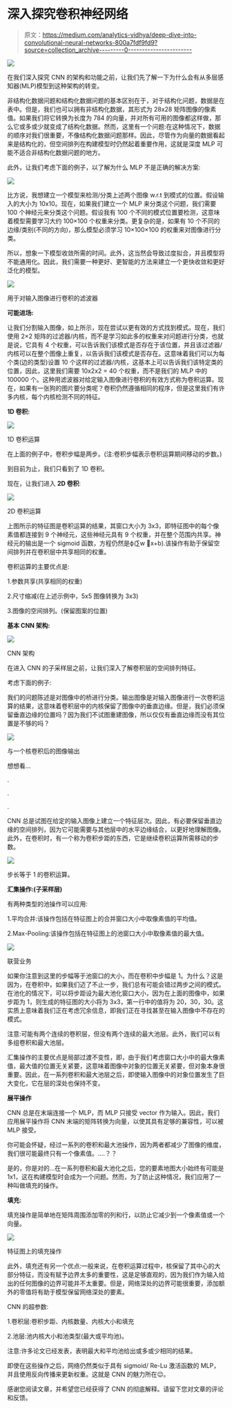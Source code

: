 # 深入探究卷积神经网络

> 原文：<https://medium.com/analytics-vidhya/deep-dive-into-convolutional-neural-networks-800a7fdf9fd9?source=collection_archive---------0----------------------->

![](img/8f61003aeddc0837816303e71e6e9011.png)

在我们深入探究 CNN 的架构和功能之前，让我们先了解一下为什么会有从多层感知器(MLP)模型到这种架构的转变。

非结构化数据问题和结构化数据问题的基本区别在于，对于结构化问题，数据是在表中。但是，我们也可以拥有非结构化数据，其形式为 28x28 矩阵图像的像素值。如果我们将它转换为长度为 784 的向量，并对所有可用的图像都这样做，那么它或多或少就变成了结构化数据。然而，这里有一个问题:在这种情况下，数据的顺序对我们很重要，不像结构化数据问题那样。因此，尽管作为向量的数据看起来是结构化的，但空间排列在构建模型时仍然起着重要作用，这就是深度 MLP 可能不适合非结构化数据问题的地方。

此外，让我们考虑下面的例子，以了解为什么 MLP 不是正确的解决方案:

![](img/91568e4ad3351962bc3ac87dd1a79eff.png)

比方说，我想建立一个模型来检测/分类上述两个图像 w.r.t 到模式的位置。假设输入的大小为 10x10。现在，如果我们建立一个 MLP 来分类这个问题，我们需要 100 个神经元来分类这个问题。假设我有 100 个不同的模式位置要检测，这意味着模型需要学习大约 100×100 个权重来分类。更复杂的是，如果有 10 个不同的边缘/类别(不同的方向)，那么模型必须学习 10×100×100 的权重来对图像进行分类。

所以，想象一下模型收敛所需的时间。此外，这当然会导致过度拟合，并且模型将不能通用化。因此，我们需要一种更好、更智能的方法来建立一个更快收敛和更好泛化的模型。

![](img/64f41854758c34b9b3f86f92b8fae52b.png)

用于对输入图像进行卷积的滤波器

**可能进场:**

让我们分割输入图像，如上所示，现在尝试以更有效的方式找到模式。现在，我们使用 2×2 矩阵的过滤器/内核，而不是学习如此多的权重来对问题进行分类，也就是说，它具有 4 个权重，可以告诉我们该模式是否存在于该位置，并且该过滤器/内核可以在整个图像上重复，以告诉我们该模式是否存在。这意味着我们可以为每个类(边的类型)设置 10 个这样的过滤器/内核，这基本上可以告诉我们该特定类的位置，因此，这里我们需要 10x2x2 = 40 个权重，而不是我们的 MLP 中的 100000 个。这种用滤波器对给定输入图像进行卷积的有效方式称为卷积运算。现在，如果有一张狗的图片要分类呢？卷积仍然遵循相同的程序，但是这里我们有许多内核，每个内核检测不同的特征。

**1D 卷积:**

![](img/c57310072bb9e2f6248f0c131f33457a.png)

1D 卷积运算

在上面的例子中，卷积步幅是两步。(注:卷积步幅表示卷积运算期间移动的步数。)

到目前为止，我们只看到了 1D 卷积。

现在，让我们进入 **2D 卷积**:

![](img/3252fb0d950ec2d93e3e09e5ce82e259.png)

2D 卷积运算

上图所示的特征图是卷积运算的结果，其窗口大小为 3x3，即特征图中的每个像素值都连接到 9 个神经元，这些神经元具有 9 个权重，并在整个范围内共享。神经元的输出是一个 sigmoid 函数，方程仍然是ϕ(∑w ⃗x+b).该操作有助于保留空间排列并在卷积层中共享相同的权重。

卷积运算的主要优点是:

1.参数共享(共享相同的权重)

2.尺寸缩减(在上述示例中，5x5 图像转换为 3x3)

3.图像的空间排列。(保留图案的位置)

**基本 CNN 架构:**

![](img/d90aabce34c53a23749eacdd7a3b98f5.png)

CNN 架构

在进入 CNN 的子采样层之前，让我们深入了解卷积层的空间排列特征。

考虑下面的例子:

我们的问题陈述是对图像中的桥进行分类。输出图像是对输入图像进行一次卷积运算的结果，这意味着卷积层中的内核保留了图像中的垂直边缘。但是，我们必须保留垂直边缘的位置吗？因为我们不试图重建图像，所以仅仅有垂直边缘而没有其位置是不够的吗？

![](img/feec4383424a5693f639401d5e75f95b.png)

与一个核卷积后的图像输出

想想看…

.

.

.

CNN 总是试图在给定的输入图像上建立一个特征层次。因此，有必要保留垂直边缘的空间排列，因为它可能需要与其他层中的水平边缘结合，以更好地理解图像。此外，在卷积时，有一个称为卷积步距的东西，它是继续卷积运算所需移动的步数。

![](img/086c43e9e0f8fed2783759fec1c130f1.png)

步长等于 1 的卷积运算。

**汇集操作:(子采样层)**

有两种类型的池操作可以应用:

1.平均合并:该操作包括在特征图上的合并窗口大小中取像素值的平均值。

2.Max-Pooling:该操作包括在特征图上的池窗口大小中取像素值的最大值。

![](img/c846f4cc6a93d3b94b983aed0c2e770e.png)

联营业务

如果你注意到这里的步幅等于池窗口的大小，而在卷积中步幅是 1。为什么？这是因为，在卷积中，如果我们迈了不止一步，我们总有可能会错过两步之间的模式。在池化的情况下，可以将步距设为最大池化窗口大小，因为在上面的图像中，如果步距为 1，则生成的特征图的大小将为 3x3，第一行中的值将为 20，30，30。这实质上意味着我们正在考虑冗余信息，即我们正在寻找甚至在输入图像中不存在的模式。

注意:可能有两个连续的卷积层，但没有两个连续的最大池层。此外，我们可以有多组卷积和最大池层。

汇集操作的主要优点是局部过渡不变性，即，由于我们考虑窗口大小中的最大像素值，最大值的位置无关紧要，这意味着图像中对象的位置无关紧要，但对象本身很重要。因此，在一系列卷积和最大池层之后，即使输入图像中的对象位置发生了巨大变化，它在层的深处也保持不变。

**展平操作**

CNN 总是在末端连接一个 MLP，而 MLP 只接受 vector 作为输入。因此，我们应用展平操作将 CNN 末端的矩阵转换为向量，以使其具有足够的兼容性，可以被 MLP 接受。

你可能会怀疑，经过一系列的卷积和最大池操作，因为两者都减少了图像的维度，我们很可能最终只有一个像素值。….？？

是的，你是对的…在一系列卷积和最大池化之后，您的要素地图大小始终有可能是 1x1，这在构建模型时会成为一个问题。然而，为了防止这种情况，我们应用了一种叫做填充的操作。

**填充:**

填充操作是简单地在矩阵周围添加零的列和行，以防止它减少到一个像素值或一个向量。

![](img/d5a323e72d3d7aacc79c489b3f3d0f02.png)

特征图上的填充操作

此外，填充还有另一个优点:一般来说，在卷积运算过程中，核保留了其中心的大部分特征，而没有赋予边界太多的重要性，这是足够直观的，因为我们作为输入给出的任何图像的边界可能并不太重要。但是，网络深处的边界可能很重要，添加额外的零值将有助于模型保留网络深处的要素。

CNN 的超参数:

1.卷积层:卷积步距、内核数量、内核大小和填充

2.池层:池内核大小和池类型(最大或平均池)。

注意:许多论文已经发表，表明最大和平均池给出或多或少相同的结果。

即使在这些操作之后，网络仍然类似于具有 sigmoid/ Re-Lu 激活函数的 MLP，并且使用反向传播来更新权重。这就是 CNN 的魅力所在😉。

感谢您阅读文章，并希望您已经获得了 CNN 的彻底解释。请留下您对文章的评论和反馈。